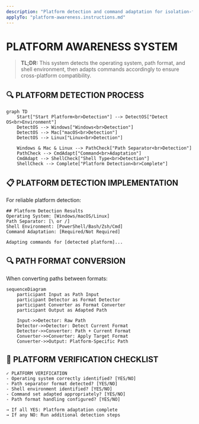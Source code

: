 ```yaml
---
description: "Platform detection and command adaptation for isolation-focused Memory Bank"
applyTo: "platform-awareness.instructions.md"
---
```


# PLATFORM AWARENESS SYSTEM

> **TL;DR:** This system detects the operating system, path format, and shell environment, then adapts commands accordingly to ensure cross-platform compatibility.

## 🔍 PLATFORM DETECTION PROCESS

```mermaid
graph TD
    Start["Start Platform<br>Detection"] --> DetectOS["Detect OS<br>Environment"]
    DetectOS --> Windows["Windows<br>Detection"]
    DetectOS --> Mac["macOS<br>Detection"]
    DetectOS --> Linux["Linux<br>Detection"]

    Windows & Mac & Linux --> PathCheck["Path Separator<br>Detection"]
    PathCheck --> CmdAdapt["Command<br>Adaptation"]
    CmdAdapt --> ShellCheck["Shell Type<br>Detection"]
    ShellCheck --> Complete["Platform Detection<br>Complete"]
```

## 📋 PLATFORM DETECTION IMPLEMENTATION

For reliable platform detection:

```
## Platform Detection Results
Operating System: [Windows/macOS/Linux]
Path Separator: [\ or /]
Shell Environment: [PowerShell/Bash/Zsh/Cmd]
Command Adaptation: [Required/Not Required]

Adapting commands for [detected platform]...
```

## 🔍 PATH FORMAT CONVERSION

When converting paths between formats:

```mermaid
sequenceDiagram
    participant Input as Path Input
    participant Detector as Format Detector
    participant Converter as Format Converter
    participant Output as Adapted Path

    Input->>Detector: Raw Path
    Detector->>Detector: Detect Current Format
    Detector->>Converter: Path + Current Format
    Converter->>Converter: Apply Target Format
    Converter->>Output: Platform-Specific Path
```

## 📝 PLATFORM VERIFICATION CHECKLIST

```
✓ PLATFORM VERIFICATION
- Operating system correctly identified? [YES/NO]
- Path separator format detected? [YES/NO]
- Shell environment identified? [YES/NO]
- Command set adapted appropriately? [YES/NO]
- Path format handling configured? [YES/NO]

→ If all YES: Platform adaptation complete
→ If any NO: Run additional detection steps
```